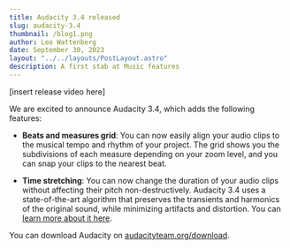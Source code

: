 ```yaml
---
title: Audacity 3.4 released
slug: audacity-3.4
thumbnail: /blog1.png
author: Leo Wattenberg
date: September 30, 2023
layout: "../../layouts/PostLayout.astro"
description: A first stab at Music features 
---
```


[insert release video here]

We are excited to announce Audacity 3.4, which adds the following features:

* **Beats and measures grid**: You can now easily align your audio clips to the musical tempo and rhythm of your project. The grid shows you the subdivisions of each measure depending on your zoom level, and you can snap your clips to the nearest beat. 

* **Time stretching**: You can now change the duration of your audio clips without affecting their pitch non-destructively. Audacity 3.4 uses a state-of-the-art algorithm that preserves the transients and harmonics of the original sound, while minimizing artifacts and distortion. You can [learn more about it here](audacity-3.4-timestretch.md).

You can download Audacity on [audacityteam.org/download](/download).